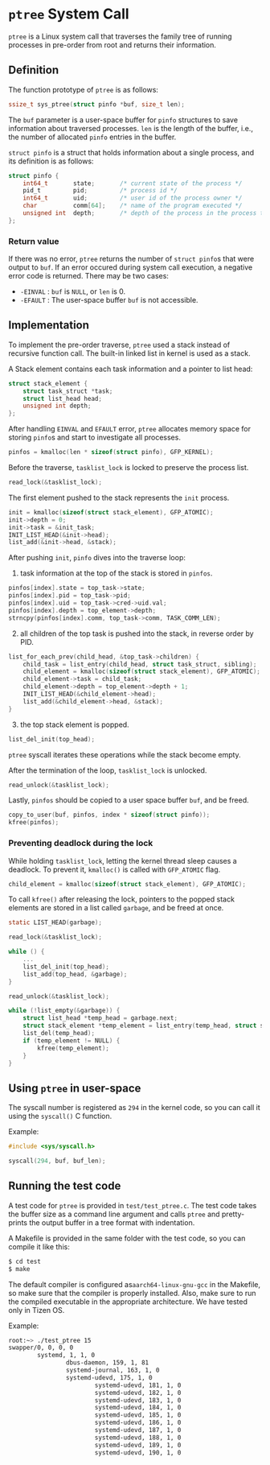 # `ptree` System Call

`ptree` is a Linux system call that traverses the family tree of running processes in pre-order from root and returns their information.

## Definition

The function prototype of `ptree` is as follows:

```c
ssize_t sys_ptree(struct pinfo *buf, size_t len);
```

The `buf` parameter is a user-space buffer for `pinfo` structures to save information about traversed processes. `len` is the length of the buffer, i.e., the number of allocated `pinfo` entries in the buffer.

`struct pinfo` is a struct that holds information about a single process, and its definition is as follows:

```c
struct pinfo {
    int64_t       state;       /* current state of the process */
    pid_t         pid;         /* process id */
    int64_t       uid;         /* user id of the process owner */
    char          comm[64];    /* name of the program executed */
    unsigned int  depth;       /* depth of the process in the process tree */
};
```

### Return value

If there was no error, `ptree` returns the number of `struct pinfo`s that were output to `buf`. If an error occured during system call execution, a negative error code is returned. There may be two cases:

- `-EINVAL` :  `buf` is `NULL`, or `len` is 0.
- `-EFAULT` : The user-space buffer `buf` is not accessible.

## Implementation
To implement the pre-order traverse, `ptree` used a stack instead of recursive function call. The built-in linked list in kernel is used as a stack.

A Stack element contains each task information and a pointer to list head:
```c
struct stack_element {
    struct task_struct *task;
    struct list_head head;
    unsigned int depth;
};
```

After handling `EINVAL` and `EFAULT` error, `ptree` allocates memory space for storing `pinfo`s and start to investigate all processes. 
```c
pinfos = kmalloc(len * sizeof(struct pinfo), GFP_KERNEL);
```

Before the traverse, `tasklist_lock` is locked to preserve the process list.
```c
read_lock(&tasklist_lock);
```

The first element pushed to the stack represents the `init`  process.
```c
init = kmalloc(sizeof(struct stack_element), GFP_ATOMIC);
init->depth = 0;
init->task = &init_task;
INIT_LIST_HEAD(&init->head);
list_add(&init->head, &stack);
```

After pushing `init`, `pinfo` dives into the traverse loop:
1. task information at the top of the stack is stored in `pinfos`.
```c
pinfos[index].state = top_task->state;
pinfos[index].pid = top_task->pid;
pinfos[index].uid = top_task->cred->uid.val;
pinfos[index].depth = top_element->depth;
strncpy(pinfos[index].comm, top_task->comm, TASK_COMM_LEN);
```

2. all children of the top task is pushed into the stack, in reverse order by PID.
```c
list_for_each_prev(child_head, &top_task->children) {
    child_task = list_entry(child_head, struct task_struct, sibling);
    child_element = kmalloc(sizeof(struct stack_element), GFP_ATOMIC);
    child_element->task = child_task;
    child_element->depth = top_element->depth + 1;
    INIT_LIST_HEAD(&child_element->head);
    list_add(&child_element->head, &stack);
}
```

3. the top stack element is popped.
```c
list_del_init(top_head);
```

`ptree` syscall iterates these operations while the stack become empty.

After the termination of the loop, `tasklist_lock` is unlocked.
```c
read_unlock(&tasklist_lock);
```

Lastly, `pinfos` should be copied to a user space buffer `buf`, and be freed.
```c
copy_to_user(buf, pinfos, index * sizeof(struct pinfo));
kfree(pinfos);
```

### Preventing deadlock during the lock
While holding `tasklist_lock`, letting the kernel thread sleep causes a deadlock. To prevent it, `kmalloc()` is called with `GFP_ATOMIC` flag.
```c
child_element = kmalloc(sizeof(struct stack_element), GFP_ATOMIC);
```

To call `kfree()` after releasing the lock, pointers to the popped stack elements are stored in a list called `garbage`, and be freed at once.
```c
static LIST_HEAD(garbage);

read_lock(&tasklist_lock);

while () {
    ...
    list_del_init(top_head);
    list_add(top_head, &garbage);
}

read_unlock(&tasklist_lock);

while (!list_empty(&garbage)) {
    struct list_head *temp_head = garbage.next;
    struct stack_element *temp_element = list_entry(temp_head, struct stack_element, head);
    list_del(temp_head);
    if (temp_element != NULL) {
        kfree(temp_element);
    }
}
```

## Using `ptree` in user-space

The syscall number is registered as `294` in the kernel code, so you can call it using the `syscall()` C function.

Example:

```c
#include <sys/syscall.h>

syscall(294, buf, buf_len);
```

## Running the test code

A test code for `ptree` is provided in `test/test_ptree.c`. The test code takes the buffer size as a command line argument and calls `ptree`  and pretty-prints the output buffer in a tree format with indentation.

A Makefile is provided in the same folder with the test code, so you can compile it like this:
```bash
$ cd test
$ make
```

The default compiler is configured as`aarch64-linux-gnu-gcc` in the Makefile, so make sure that the compiler is properly installed. Also, make sure to run the compiled executable in the appropriate architecture. We have tested only in Tizen OS.

Example:

```bash
root:~> ./test_ptree 15
swapper/0, 0, 0, 0
        systemd, 1, 1, 0
                dbus-daemon, 159, 1, 81
                systemd-journal, 163, 1, 0
                systemd-udevd, 175, 1, 0
                        systemd-udevd, 181, 1, 0
                        systemd-udevd, 182, 1, 0
                        systemd-udevd, 183, 1, 0
                        systemd-udevd, 184, 1, 0
                        systemd-udevd, 185, 1, 0
                        systemd-udevd, 186, 1, 0
                        systemd-udevd, 187, 1, 0
                        systemd-udevd, 188, 1, 0
                        systemd-udevd, 189, 1, 0
                        systemd-udevd, 190, 1, 0
```
